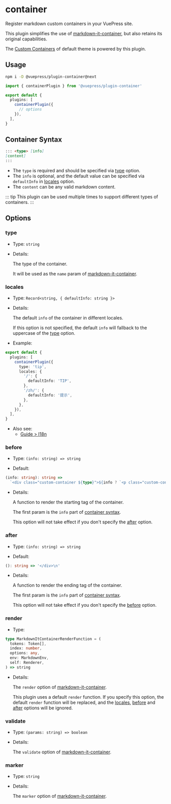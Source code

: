 # container

<NpmBadge package="@vuepress/plugin-container" />

Register markdown custom containers in your VuePress site.

This plugin simplifies the use of [markdown-it-container](https://github.com/markdown-it/markdown-it-container), but also retains its original capabilities.

The [Custom Containers](../themes/default/markdown.md#custom-containers) of default theme is powered by this plugin.

## Usage

```bash
npm i -D @vuepress/plugin-container@next
```

```ts
import { containerPlugin } from '@vuepress/plugin-container'

export default {
  plugins: [
    containerPlugin({
      // options
    }),
  ],
}
```

## Container Syntax

```md
::: <type> [info]
[content]
:::
```

- The `type` is required and should be specified via [type](#type) option.
- The `info` is optional, and the default value can be specified via `defaultInfo` in [locales](#locales) option.
- The `content` can be any valid markdown content.

::: tip
This plugin can be used multiple times to support different types of containers.
:::

## Options

### type

- Type: `string`

- Details:

  The type of the container.

  It will be used as the `name` param of [markdown-it-container](https://github.com/markdown-it/markdown-it-container#api).

### locales

- Type: `Record<string, { defaultInfo: string }>`

- Details:

  The default `info` of the container in different locales.

  If this option is not specified, the default `info` will fallback to the uppercase of the [type](#type) option.

- Example:

```ts
export default {
  plugins: [
    containerPlugin({
      type: 'tip',
      locales: {
        '/': {
          defaultInfo: 'TIP',
        },
        '/zh/': {
          defaultInfo: '提示',
        },
      },
    }),
  ],
}
```

- Also see:
  - [Guide > I18n](https://vuejs.press/guide/i18n.html)

### before

- Type: `(info: string) => string`

- Default:

<!-- prettier-ignore-start -->
```ts
(info: string): string =>
  `<div class="custom-container ${type}">${info ? `<p class="custom-container-title">${info}</p>` : ''}\n`
```
<!-- prettier-ignore-end -->

- Details:

  A function to render the starting tag of the container.

  The first param is the `info` part of [container syntax](#container-syntax).

  This option will not take effect if you don't specify the [after](#after) option.

### after

- Type: `(info: string) => string`

- Default:

<!-- prettier-ignore-start -->
```ts
(): string => '</div>\n'
```
<!-- prettier-ignore-end -->

- Details:

  A function to render the ending tag of the container.

  The first param is the `info` part of [container syntax](#container-syntax).

  This option will not take effect if you don't specify the [before](#before) option.

### render

- Type:

```ts
type MarkdownItContainerRenderFunction = (
  tokens: Token[],
  index: number,
  options: any,
  env: MarkdownEnv,
  self: Renderer,
) => string
```

- Details:

  The `render` option of [markdown-it-container](https://github.com/markdown-it/markdown-it-container#api).

  This plugin uses a default `render` function. If you specify this option, the default `render` function will be replaced, and the [locales](#locales), [before](#before) and [after](#after) options will be ignored.

### validate

- Type: `(params: string) => boolean`

- Details:

  The `validate` option of [markdown-it-container](https://github.com/markdown-it/markdown-it-container#api).

### marker

- Type: `string`

- Details:

  The `marker` option of [markdown-it-container](https://github.com/markdown-it/markdown-it-container#api).
